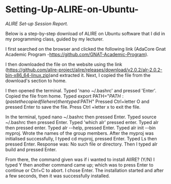 # Setting-Up-ALIRE-on-Ubuntu-
*ALIRE Set-up Session Report.*

Below is a step-by-step download of ALIRE on Ubuntu software that I did in my programming class, guided by my lecturer. 

I first searched on the browser and clicked the following link (AdaCore Gnat Academic Program -https://github.com/GNAT-Academic-Program). 



I then downloaded the file on the website using the link (https://github.com/alire-project/alire/releases/download/v2.0.2/alr-2.0.2-bin-x86_64-linux.zip)and extracted it.
Next, I copied the file from the download's section to home.

I then opened the terminal.
Typed 'nano ~/.bashrc' and pressed 'Enter'. Copied the file from home. 
Typed export PATH="${PATH}:(paste the copied file here) then typed :$PATH" 
Pressed Ctrl+letter O and pressed Enter to save the file.
Press Ctrl +letter x to exit the file.

In the terminal, typed nano ~/.bashrc then pressed Enter. 
Typed source ~/.bashrc then pressed Enter. 
Typed 'which alr' pressed enter.
Typed alr then pressed enter.
Typed alr --help, pressed Enter.
Typed alr init --bin myproj.
Wrote the names of the group members.
After the myproj was initialised successfully, I typed cd myproj, pressed Enter.
Typed Ls then pressed Enter. Response was: No such file or directory.
Then I typed alr build and pressed Enter.

From there, the command given was if i wanted to install AlIRE? (Y/N)
I typed Y then another command came up; which was to press Enter to continue or Ctrl+C to abort. I chose Enter.
The installation started and after a few seconds, then it was successfully installed. 






